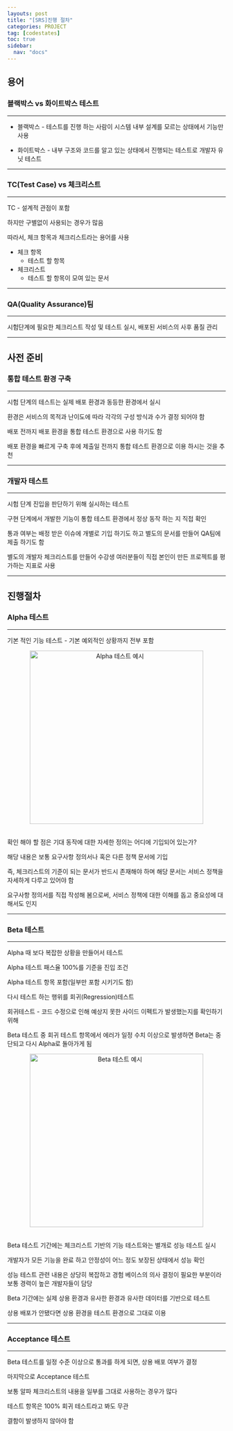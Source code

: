 ```yaml
---
layouts: post
title: "[SRS]진행 절차"
categories: PROJECT
tag: [codestates]
toc: true
sidebar:
  nav: "docs"
---
```


## 용어

### 블랙박스 vs 화이트박스 테스트

---

- 블랙박스 - 테스트를 진행 하는 사람이 시스템 내부 설계를 모르는 상태에서 기능만 사용

- 화이트박스 - 내부 구조와 코드를 알고 있는 상태에서 진행되는 테스트로 개발자 유닛 테스트

---

### TC(Test Case) vs 체크리스트

---

TC - 설계적 관점이 포함

하지만 구별없이 사용되는 경우가 많음

따라서, 체크 항목과 체크리스트라는 용어를 사용

- 체크 항목
  - 테스트 할 항목
- 체크리스트
  - 테스트 할 항목이 모여 있는 문서

---

### QA(Quality Assurance)팀

---

시험단계에 필요한 체크리스트 작성 및 테스트 실시, 배포된 서비스의 사후 품질 관리

---

## 사전 준비

### 통합 테스트 환경 구축

---

시험 단계의 테스트는 실제 배포 환경과 동등한 환경에서 실시

환경은 서비스의 목적과 난이도에 따라 각각의 구성 방식과 수가 결정 되어야 함

배포 전까지 배포 환경을 통합 테스트 환경으로 사용 하기도 함

배포 환경을 빠르게 구축 후에 제출일 전까지 통합 테스트 환경으로 이용 하시는 것을 추천

---

### 개발자 테스트

---

시험 단계 진입을 판단하기 위해 실시하는 테스트

구현 단계에서 개발한 기능이 통합 테스트 환경에서 정상 동작 하는 지 직접 확인

통과 여부는 배정 받은 이슈에 개별로 기입 하기도 하고 별도의 문서를 만들어 QA팀에 제출 하기도 함

별도의 개발자 체크리스트를 만들어 수강생 여러분들이 직접 본인이 만든 프로젝트를 평가하는 지표로 사용

---

## 진행절차

### Alpha 테스트

---

기본 적인 기능 테스트 - 기본 예외적인 상황까지 전부 포함

<html>
    <div style ="text-align:center">
        <img src= "https://s3.ap-northeast-2.amazonaws.com/urclass-images/QVHLplYGxWtdvLyABBtek-1675932250226.png" alt="Alpha 테스트 예시" width="400" height="400">
    </div>
</html><br/>

확인 해야 할 점은 기대 동작에 대한 자세한 정의는 어디에 기입되어 있는가?

해당 내용은 보통 요구사항 정의서나 혹은 다른 정책 문서에 기입

즉, 체크리스트의 기준이 되는 문서가 반드시 존재해야 하며 해당 문서는 서비스 정책을 자세하게 다루고 있어야 함

요구사항 정의서를 직접 작성해 봄으로써, 서비스 정책에 대한 이해를 돕고 중요성에 대해서도 인지

---

### Beta 테스트

---

Alpha 때 보다 복잡한 상황을 만들어서 테스트

Alpha 테스트 패스율 100%를 기준을 진입 조건

Alpha 테스트 항목 포함(일부만 포함 시키기도 함)

다시 테스트 하는 행위를 회귀(Regression)테스트

회귀테스트 - 코드 수정으로 인해 예상지 못한 사이드 이펙트가 발생했는지를 확인하기 위해

Beta 테스트 중 회귀 테스트 항목에서 에러가 일정 수치 이상으로 발생하면 Beta는 중단되고 다시 Alpha로 돌아가게 됨

<html>
    <div style ="text-align:center">
        <img src= "https://s3.ap-northeast-2.amazonaws.com/urclass-images/LQxcgN4XSR_AbYveisaYL-1675932258266.png" alt="Beta 테스트 예시" width="400" height="400">
    </div>
</html><br/>

Beta 테스트 기간에는 체크리스트 기반의 기능 테스트와는 별개로 성능 테스트 실시

개발자가 모든 기능을 완료 하고 안정성이 어느 정도 보장된 상태에서 성능 확인

성능 테스트 관련 내용은 상당히 복잡하고 경험 베이스의 의사 결정이 필요한 부분이라 보통 경력이 높은 개발자들이 담당

Beta 기간에는 실제 상용 환경과 유사한 환경과 유사한 데이터를 기반으로 테스트

상용 배포가 안됐다면 상용 환경을 테스트 환경으로 그대로 이용

---

### Acceptance 테스트

---

Beta 테스트를 일정 수준 이상으로 통과를 하게 되면, 상용 배포 여부가 결정

마지막으로 Acceptance 테스트

보통 알파 체크리스트의 내용을 일부를 그대로 사용하는 경우가 많다

테스트 항목은 100% 회귀 테스트라고 봐도 무관

결함이 발생하지 않아야 함
